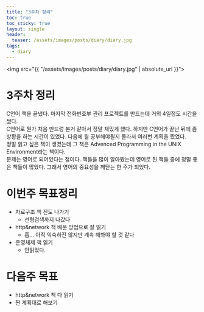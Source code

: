 ```yaml
---
title: "3주차 정리"
toc: true
toc_sticky: true
layout: single
header:
  teaser: /assets/images/posts/diary/diary.jpg
tags:
  - diary 
---
```


<img src="{{ "/assets/images/posts/diary/diary.jpg" | absolute_url }}">
# 3주차 정리
C언어 책을 끝냈다. 마지막 전화번호부 관리 프로젝트를 만드는데 거의 4일정도 시간을 썼다.<br>
C언어로 뭔가 처음 만드렁 본거 같아서 정말 재밌게 했다. 하지만 C언어가 끝난 뒤에 좀 방황을 하는 시간이 있었다. 다음에 뭘 공부해야될지 몰라서 여러번 계획을 짰었다. <br>
정말 읽고 싶은 책이 생겼는데 그 책은 Advenced Programming in the UNIX Environment라는 책이다.<br>
문제는 영어로 되어있다는 점이다. 책들을 많이 알아봤는데 영어로 된 책들 중에 정말 좋은 책들이 많았다. 그래서 영어의 중요성을 깨닫는 한 주가 되었다.
# 이번주 목표정리
- 자료구조 책 진도 나가기
	- 선형검색까지 나갔다
- http&network 책 배운 방법으로 잘 읽기
	- 흠... 아직 익숙하진 않지만 계속 해봐야 할 것 같다
- 운영체제 책 읽기
	- 안읽었다.

# 다음주 목표
- http&network 책 다 읽기
- 짠 계획대로 해보기

